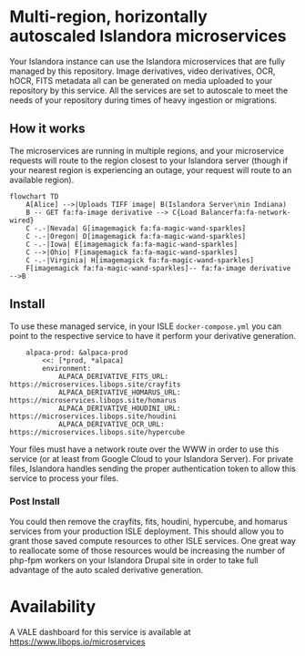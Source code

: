 # Multi-region, horizontally autoscaled Islandora microservices

Your Islandora instance can use the Islandora microservices that are fully managed by this repository. Image derivatives, video derivatives, OCR, hOCR, FITS metadata all can be generated on media uploaded to your repository by this service. All the services are set to autoscale to meet the needs of your repository during times of heavy ingestion or migrations.

## How it works

The microservices are running in multiple regions, and your microservice requests will route to the region closest to your Islandora server (though if your nearest region is experiencing an outage, your request will route to an available region).

```mermaid
flowchart TD
    A[Alice] -->|Uploads TIFF image| B(Islandora Server\nin Indiana)
    B -- GET fa:fa-image derivative --> C{Load Balancerfa:fa-network-wired}
    C -.-|Nevada| G[imagemagick fa:fa-magic-wand-sparkles]
    C -.-|Oregon| D[imagemagick fa:fa-magic-wand-sparkles]
    C -.-|Iowa| E[imagemagick fa:fa-magic-wand-sparkles]
    C -->|Ohio| F[imagemagick fa:fa-magic-wand-sparkles]
    C -.-|Virginia| H[imagemagick fa:fa-magic-wand-sparkles]
    F[imagemagick fa:fa-magic-wand-sparkles]-- fa:fa-image derivative -->B
```

## Install

To use these managed service, in your ISLE `docker-compose.yml` you can point to the respective service to have it perform your derivative generation.

```
    alpaca-prod: &alpaca-prod
        <<: [*prod, *alpaca]
        environment:
            ALPACA_DERIVATIVE_FITS_URL: https://microservices.libops.site/crayfits
            ALPACA_DERIVATIVE_HOMARUS_URL: https://microservices.libops.site/homarus
            ALPACA_DERIVATIVE_HOUDINI_URL: https://microservices.libops.site/houdini
            ALPACA_DERIVATIVE_OCR_URL: https://microservices.libops.site/hypercube
```

Your files must have a network route over the WWW in order to use this service (or at least from Google Cloud to your Islandora Server). For private files, Islandora handles sending the proper authentication token to allow this service to process your files.

### Post Install

You could then remove the crayfits, fits, houdini, hypercube, and homarus services from your production ISLE deployment. This should allow you to grant those saved compute resources to other ISLE services. One great way to reallocate some of those resources would be increasing the number of php-fpm workers on your Islandora Drupal site in order to take full advantage of the auto scaled derivative generation.

# Availability

A VALE dashboard for this service is available at https://www.libops.io/microservices
